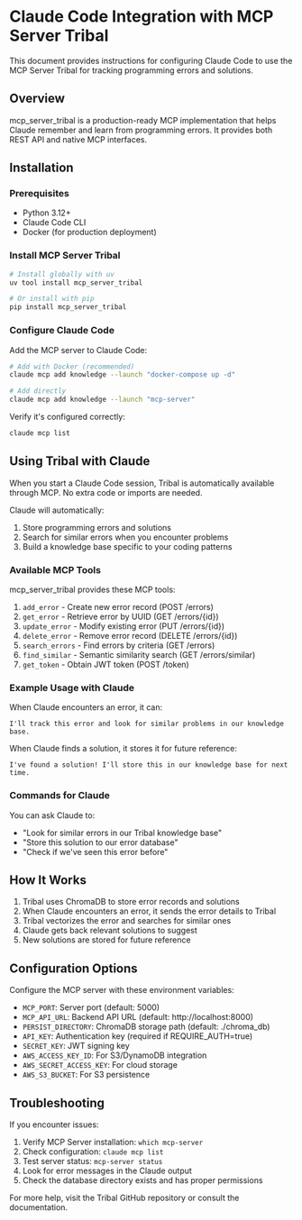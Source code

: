 # Claude Code Integration with MCP Server Tribal

This document provides instructions for configuring Claude Code to use the MCP Server Tribal for tracking programming errors and solutions.

## Overview

mcp_server_tribal is a production-ready MCP implementation that helps Claude remember and learn from programming errors. It provides both REST API and native MCP interfaces.

## Installation

### Prerequisites

- Python 3.12+
- Claude Code CLI
- Docker (for production deployment)

### Install MCP Server Tribal

```bash
# Install globally with uv
uv tool install mcp_server_tribal

# Or install with pip
pip install mcp_server_tribal
```

### Configure Claude Code

Add the MCP server to Claude Code:

```bash
# Add with Docker (recommended)
claude mcp add knowledge --launch "docker-compose up -d"

# Add directly
claude mcp add knowledge --launch "mcp-server"
```

Verify it's configured correctly:

```bash
claude mcp list
```

## Using Tribal with Claude

When you start a Claude Code session, Tribal is automatically available through MCP. No extra code or imports are needed.

Claude will automatically:
1. Store programming errors and solutions
2. Search for similar errors when you encounter problems
3. Build a knowledge base specific to your coding patterns

### Available MCP Tools

mcp_server_tribal provides these MCP tools:

1. `add_error` - Create new error record (POST /errors)
2. `get_error` - Retrieve error by UUID (GET /errors/{id})
3. `update_error` - Modify existing error (PUT /errors/{id})
4. `delete_error` - Remove error record (DELETE /errors/{id})
5. `search_errors` - Find errors by criteria (GET /errors)
6. `find_similar` - Semantic similarity search (GET /errors/similar)
7. `get_token` - Obtain JWT token (POST /token)

### Example Usage with Claude

When Claude encounters an error, it can:

```
I'll track this error and look for similar problems in our knowledge base.
```

When Claude finds a solution, it stores it for future reference:

```
I've found a solution! I'll store this in our knowledge base for next time.
```

### Commands for Claude

You can ask Claude to:

- "Look for similar errors in our Tribal knowledge base"
- "Store this solution to our error database"
- "Check if we've seen this error before"

## How It Works

1. Tribal uses ChromaDB to store error records and solutions
2. When Claude encounters an error, it sends the error details to Tribal
3. Tribal vectorizes the error and searches for similar ones
4. Claude gets back relevant solutions to suggest
5. New solutions are stored for future reference

## Configuration Options

Configure the MCP server with these environment variables:

- `MCP_PORT`: Server port (default: 5000)
- `MCP_API_URL`: Backend API URL (default: http://localhost:8000)
- `PERSIST_DIRECTORY`: ChromaDB storage path (default: ./chroma_db)
- `API_KEY`: Authentication key (required if REQUIRE_AUTH=true)
- `SECRET_KEY`: JWT signing key
- `AWS_ACCESS_KEY_ID`: For S3/DynamoDB integration
- `AWS_SECRET_ACCESS_KEY`: For cloud storage
- `AWS_S3_BUCKET`: For S3 persistence

## Troubleshooting

If you encounter issues:

1. Verify MCP Server installation: `which mcp-server`
2. Check configuration: `claude mcp list`
3. Test server status: `mcp-server status`
4. Look for error messages in the Claude output
5. Check the database directory exists and has proper permissions

For more help, visit the Tribal GitHub repository or consult the documentation.
